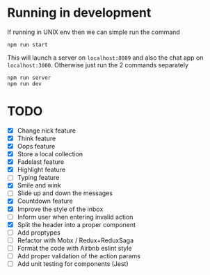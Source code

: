 # Running in development
If running in UNIX env then we can simple run the command
```
npm run start
```

This will launch a server on `localhost:8089` and also the chat app on `localhost:3000`.
Otherwise just run the 2 commands separately

```
npm run server
npm run dev
```

# TODO

- [X] Change nick feature
- [X] Think feature
- [X] Oops feature
- [X] Store a local collection
- [X] Fadelast feature
- [X] Highlight feature  
- [ ] Typing feature
- [X] Smile and wink
- [ ] Slide up and down the messages
- [X] Countdown feature
- [X] Improve the style of the inbox
- [ ] Inform user when entering invalid action
- [X] Split the header into a proper component
- [ ] Add proptypes
- [ ] Refactor with Mobx / Redux+ReduxSaga
- [ ] Format the code with Airbnb eslint style
- [ ] Add proper validation of the action params
- [ ] Add unit testing for components (Jest)
